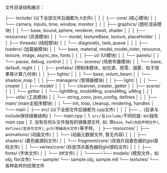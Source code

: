 文件目录结构展示：

├── include/    (以下全部文件后缀都为.h文件)
│     │
│     ├── core/ (核心模块)
│     │    └── camera, inputs, time, window, monitor
│     │
│     ├── graphics/ (图形渲染模块)
│     │    └── base, bound_sphere, renderer, mesh, shader
│     │
│     ├── resources/ (资源模块)
│     │    └── model, textureBase, texture, placeHolder
│     │
│     ├── threads/ (线程模块)
│     │    └── diagnostic, task_queue
│     │
│     ├── loaders/ (加载器模块)
│     │    └── base, material, model, model_initer, resource, texture, image, async_tex, fonts
│     │
│     ├── ui/ (UI模块)
│     │    └── panels/
│     │         └── pause, debug, control
│     │
│     ├── scenes/ (场景布置模块)
│     │    └── base, default, night
│     │
│     ├── prefabs/ (预制体模块，如光源、雨雪、烟雾、粒子效果等计算几何体)
│     │    ├── lights/
│     │    │    └── base, volum_beam
│     │    └── shadow_map
│     │
│     ├── managers/ (管理器模块)
│     │    ├── light/
│     │    │    └── creater
│     │    ├── model/
│     │    │    └── cleanner, creater, getter
│     │    ├── scene/
│     │    │    └── getter
│     │    └── lightMng, modelMng, sceneMng, uiMng
│     │
│     ├── utils/ (工具模块)
│     │    └── string_conv, json_config, defines
│     │
│     ├── main/ (main主程序模块)
│     │    └── init, loop, cleanup, rendering, handles
│     └── main
│
├── src/    (以下全部文件后缀都为.cpp文件)
│     │
│     ├── ... (目录与include保持镜像结构)
│     └── main.cpp
│          1. `src/`与`include/`不同的是: src独有main.cpp
│          2. 没有任何头文件独有的镜像源文件, 如: 带`base`, `fwd(向前声明文件)`, `defines(宏命令文件)`, `pch(预编译头文件)`等字样。
│
├── resources/
│     ├── animations/ (动画文件)
│     │     └── (动画元数据文件, 暂无内容)
│     │
│     ├── shaders/ (着色器源码文件)
│     │     └── fragment/core/ (存放片段着色器的glsl源码文件)
│     │     └── vertex/core/ (存放顶点着色器的glsl源码文件)
│     │
│     ├── fonts/ (字体文件)
│     │     └── (ttf文件)
│     │
└─────└── models/ (模型文件，如obj, fbx文件)
            └── sample/
                    └── sample.obj, sample.mtl
                    └── textures/
                            └── 各种各样的纹理文件

